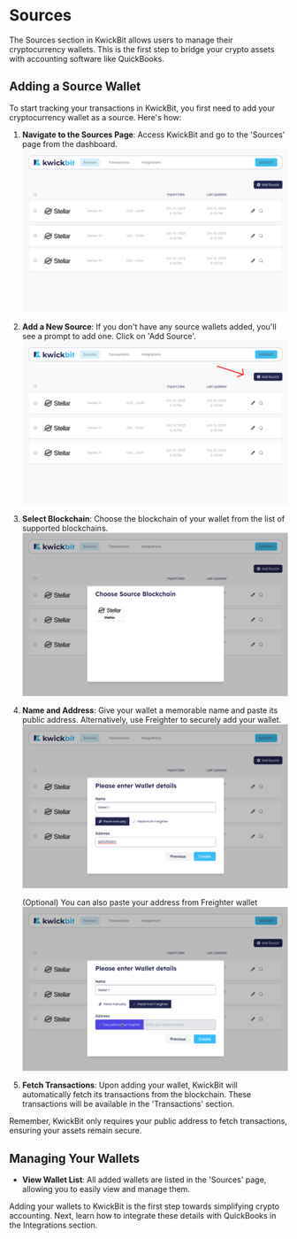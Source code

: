 # Sources

The Sources section in KwickBit allows users to manage their cryptocurrency wallets. This is the first step to bridge your crypto assets with accounting software like QuickBooks.

## Adding a Source Wallet

To start tracking your transactions in KwickBit, you first need to add your cryptocurrency wallet as a source. Here's how:

1. **Navigate to the Sources Page**: Access KwickBit and go to the 'Sources' page from the dashboard.
![List wallets](../resources/screenshots/sources_page/list_non_empty.png)

2. **Add a New Source**: If you don't have any source wallets added, you'll see a prompt to add one. Click on 'Add Source'.
![Add a new source](../resources/screenshots/sources_page/list_non_empty_add_source.png)

3. **Select Blockchain**: Choose the blockchain of your wallet from the list of supported blockchains.
![Select a Blockchain](../resources/screenshots/sources_page/add_source_select_blockchain.png)

4. **Name and Address**: Give your wallet a memorable name and paste its public address. Alternatively, use Freighter to securely add your wallet.
![Copy paste public address](../resources/screenshots/sources_page/add_source_enter_details_1.png)

    (Optional) You can also paste your address from Freighter wallet
![Paste address from Freighter wallet](../resources/screenshots/sources_page/add_source_enter_details_2.png)

5. **Fetch Transactions**: Upon adding your wallet, KwickBit will automatically fetch its transactions from the blockchain. These transactions will be available in the 'Transactions' section.

Remember, KwickBit only requires your public address to fetch transactions, ensuring your assets remain secure.

## Managing Your Wallets

- **View Wallet List**: All added wallets are listed in the 'Sources' page, allowing you to easily view and manage them.

Adding your wallets to KwickBit is the first step towards simplifying crypto accounting. Next, learn how to integrate these details with QuickBooks in the Integrations section.
